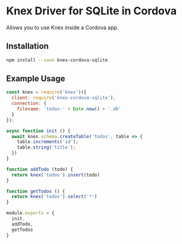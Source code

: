 # Knex Driver for SQLite in Cordova
Allows you to use Knex inside a Cordova app.

## Installation
```bash
npm install --save knex-cordova-sqlite
```

## Example Usage
```javascript
const knex = require('knex')({
  client: require('knex-cordova-sqlite'),
  connection: {
    filename: 'todos-' + Date.now() + '.db'
  }
});

async function init () {
  await knex.schema.createTable('todos', table => {
    table.increments('id');
    table.string('title');
  })
}

function addTodo (todo) {
  return knex('todos').insert(todo)
}

function getTodos () {
  return knex('todos').select('*')
}

module.exports = {
  init,
  addTodo,
  getTodos
}
```
